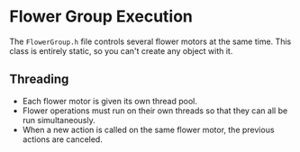 # Flower Group Execution

The `FlowerGroup.h` file controls several flower motors at the same time. This class is entirely static, so you can't
create any object with it.

## Threading

* Each flower motor is given its own thread pool.
* Flower operations must run on their own threads so that they can all be run simultaneously.
* When a new action is called on the same flower motor, the previous actions are canceled.